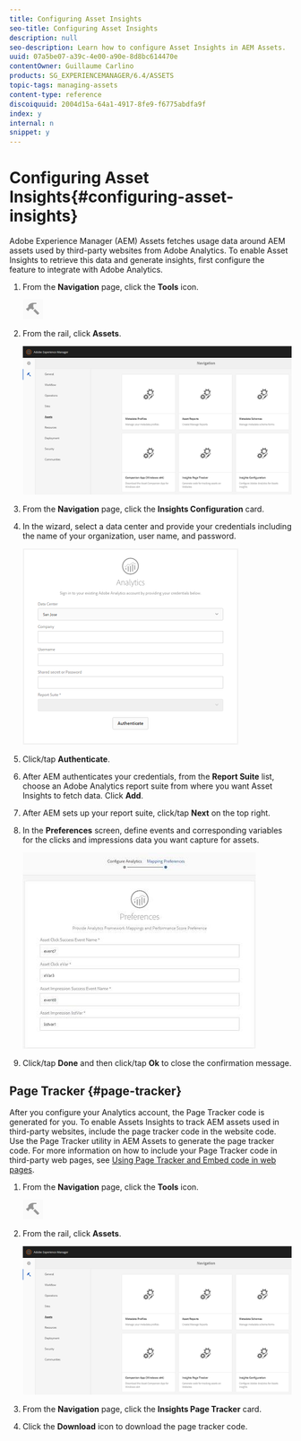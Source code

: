```yaml
---
title: Configuring Asset Insights
seo-title: Configuring Asset Insights
description: null
seo-description: Learn how to configure Asset Insights in AEM Assets.
uuid: 07a5be07-a39c-4e00-a90e-8d8bc614470e
contentOwner: Guillaume Carlino
products: SG_EXPERIENCEMANAGER/6.4/ASSETS
topic-tags: managing-assets
content-type: reference
discoiquuid: 2004d15a-64a1-4917-8fe9-f6775abdfa9f
index: y
internal: n
snippet: y
---
```


# Configuring Asset Insights{#configuring-asset-insights}

Adobe Experience Manager (AEM) Assets fetches usage data around AEM assets used by third-party websites from Adobe Analytics. To enable Asset Insights to retrieve this data and generate insights, first configure the feature to integrate with Adobe Analytics.

1. From the **Navigation** page, click the **Tools** icon.

   ![](assets/chlimage_1-162.png)

1. From the rail, click **Assets**. 

   ![](assets/chlimage_1-163.png)

1. From the **Navigation** page, click the **Insights Configuration** card.
1. In the wizard, select a data center and provide your credentials including the name of your organization, user name, and password.

   ![](assets/chlimage_1-164.png)

1. Click/tap **Authenticate**.
1. After AEM authenticates your credentials, from the **Report Suite** list, choose an Adobe Analytics report suite from where you want Asset Insights to fetch data. Click **Add**.
1. After AEM sets up your report suite, click/tap **Next** on the top right. 
1. In the **Preferences** screen, define events and corresponding variables for the clicks and impressions data you want capture for assets.

   ![](assets/chlimage_1-165.png)

1. Click/tap **Done** and then click/tap **Ok** to close the confirmation message.

## Page Tracker {#page-tracker}

After you configure your Analytics account, the Page Tracker code is generated for you. To enable Assets Insights to track AEM assets used in third-party websites, include the page tracker code in the website code. Use the Page Tracker utility in AEM Assets to generate the page tracker code. For more information on how to include your Page Tracker code in third-party web pages, see [Using Page Tracker and Embed code in web pages](../../assets/using/touch-ui-using-page-tracker.md).

1. From the **Navigation** page, click the **Tools** icon.

   ![](assets/chlimage_1-166.png)

1. From the rail, click **Assets**.

   ![](assets/chlimage_1-167.png)

1. From the **Navigation** page, click the **Insights Page Tracker** card.
1. Click the **Download** icon to download the page tracker code.

